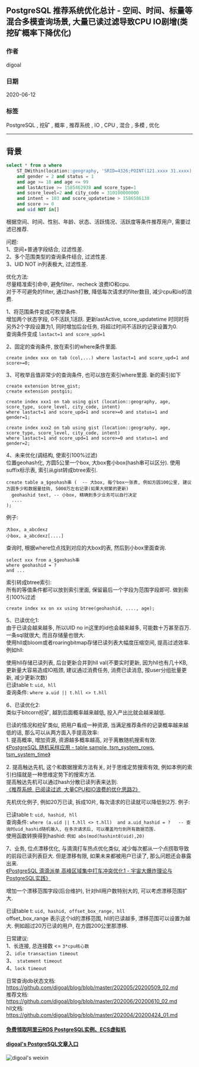  ## PostgreSQL 推荐系统优化总计 - 空间、时间、标量等混合多模查询场景, 大量已读过滤导致CPU IO剧增(类挖矿概率下降优化)   
  
### 作者  
digoal  
  
### 日期  
2020-06-12  
  
### 标签  
PostgreSQL , 挖矿 , 概率 , 推荐系统 , IO , CPU , 混合 , 多模 , 优化   
  
----  
  
## 背景  
  
```sql  
select * from a where  
    ST_DWithin(location::geography, 'SRID=4326;POINT(121.xxxx 31.xxxx)'::geography, 50000)  
    and gender = 2 and status = 1  
    and age >= 18 and age <= 99  
    and lastActive >= 1585462938 and score_type=1  
    and score_level=2 and city_code = 310100000000  
    and intent = 103 and score_updatetime > 1586586138  
    and score >= 0   
    and uid NOT in[]     
```  
  
根据空间、时间、性别、年龄、状态、活跃情况、活跃度等条件推荐用户, 需要过滤已推荐.   
  
问题:   
1、空间+普通字段结合, 过滤性差.  
2、多个范围类型的查询条件结合, 过滤性差.   
3、UID NOT in列表极大, 过滤性差.   
  
  
优化方法:   
尽量精准索引命中, 避免filter、recheck 浪费IO和cpu.   
对于不可避免的filter, 通过hash打散, 降低每次请求的filter数目, 减少cpu和io的浪费.   
  
1、将范围条件变成可枚举条件.   
增加两个状态字段, 0不活跃,1活跃. 更新lastActive, score_updatetime 时同时将另外2个字段设置为1, 同时增加后台任务, 将超过时间不活跃的记录设置为0.   
查询条件变成 ```lastact=1 and score_upd=1```  
  
2、固定的查询条件, 放在索引的where条件里面.   
```  
create index xxx on tab (col,...) where lastact=1 and score_upd=1 and score>=0;   
```  
  
3、可枚举且值非常少的查询条件, 也可以放在索引where里面. 新的索引如下  
```  
create extension btree_gist;  
create extension postgis;  
  
create index xxx1 on tab using gist (location::geography, age, score_type, score_level, city_code, intent)   
where lastact=1 and score_upd=1 and score>=0 and status=1 and gender=1;  
  
create index xxx2 on tab using gist (location::geography, age, score_type, score_level, city_code, intent)   
where lastact=1 and score_upd=1 and score>=0 and status=1 and gender=2;  
```  
  
4、未来优化(调结构, 使索引100%过滤)  
位置geohash化, 方圆5公里一个box, 大box套小box(hash串可以区分). 使用suffix标示表, 索引从gist转成btree索引.  
  
```  
create table a_$geohash串 (  -- 大box, 每个box一张表, 例如方圆100公里, 建议方圆多少和数据量挂钩, 5000万左右记录(如果大频繁的更新)  
  geohashid text, -- 小box, 精确到多少业务可以自行决定  
  ....  
);  
```  
  
例子:   
```  
大box, a_abcdexz    
小box, a_abcdexz[....]    
```  
  
查询时, 根据where位点找到对应的大box的表, 然后到小box里面查询.   
  
```  
select xxx from a_$geohash串   
where geohashid = ?  
and ...  
```  
  
索引转成btree索引:  
所有的等值条件都可以放到索引里面, 保留最后一个字段为范围字段即可. 做到索引100%过滤  
```  
create index xx on xx using btree(geohashid, ...., age);   
```  
  
5、已读优化1:  
由于已读会越来越多, 所以UID no in这里的id也会越来越多, 可能数十万甚至百万. 一条sql就很大, 而且存储量也很大.  
使用hll或bloom或者roaringbitmap存储已读列表大幅度压缩空间, 提高过滤效率. 例如hll:   
  
使用hll存储已读列表, 后台更新合并到hll val(不要实时更新, 因为hll也有几十KB, 更新量大容易造成IO瓶颈, 建议通过消费任务, 消费已读消息, 按user分组批量更新, 减少更新次数)    
已读table t: ``` uid, hll ```   
查询条件: ```where a.uid || t.hll <> t.hll ```    
  
6、已读优化2:    
类似于bitcorn挖矿, 越到后面概率越来越低, 投入产出比就会越来越低.  
  
已读的情况和挖矿类似, 把用户看成一种资源, 当满足推荐条件的记录概率越来越低的话, 那么可以从两方面入手提高效率:   
1\. 提高概率, 增加资源, 资源越多概率越高, 对于离散随机搜索有效.   
[《PostgreSQL 随机采样应用 - table sample, tsm_system_rows, tsm_system_time》](../202005/20200509_01.md)    
  
2\. 提高触达先机, 这个和数据搜索方法有关, 对于思维定势搜索有效, 例如本例的索引扫描就是一种思维定势下的搜索方法.   
提高触达先机可以通过hash分散已读列表来达到.    
[《推荐系统, 已阅读过滤, 大量CPU和IO浪费的优化思路2》](../202006/20200610_02.md)    
  
先机优化例子, 例如20万已读, 拆成10片, 每次请求的已读就可以降低到2万. 例子:   
  
已读table t: ``` uid, hashid, hll ```   
查询条件: ```where (a.uid || t.hll <> t.hll)  and a.uid_hashid = ?   -- 查询时uid_hashid随机输入, 在多次请求后, 可以覆盖均匀到所有数据范围.  ```  
使用函数转换得到hashid: ``` 例如 abs(mod(hashint8(uid),20) ```   
  
7、业务, 位点漂移优化, 与滴滴打车热点优化类似, 减少每次都从一个点捞取导致的前段已读列表巨大. 但是漂移有限, 如果未来都被用户已读了, 那么问题还会暴露出来.   
[《PostgreSQL 滴滴派单 高峰区域集中打车冲突优化1 - 宇宙大爆炸理论与PostgreSQL实践》](../201804/20180416_02.md)    
  
增加一个漂移范围字段(后台维护), 针对hll用户数特别大的, 可以考虑漂移范围扩大.  
  
已读table t: ``` uid, hashid, offset_box_range, hll ```  
offset_box_range 表示这个id的漂移范围, hll的已读越多, 漂移范围可以设置为越大. 例如超过20万已读的用户, 在方圆200公里那漂移.   
  
  
  
日常建议:   
1、长连接, 总连接数 <= ```3*cpu核心数```  
2、``` idle transaction timeout ```  
3、``` statement timeout```  
4、```lock timeout```   
  
  
日常查询db状态文档:    
https://github.com/digoal/blog/blob/master/202005/20200509_02.md  
推荐文档:    
https://github.com/digoal/blog/blob/master/202006/20200610_02.md  
hll文档:    
https://github.com/digoal/blog/blob/master/202004/20200424_01.md  
  
  
#### [免费领取阿里云RDS PostgreSQL实例、ECS虚拟机](https://www.aliyun.com/database/postgresqlactivity "57258f76c37864c6e6d23383d05714ea")
  
  
#### [digoal's PostgreSQL文章入口](https://github.com/digoal/blog/blob/master/README.md "22709685feb7cab07d30f30387f0a9ae")
  
  
![digoal's weixin](../pic/digoal_weixin.jpg "f7ad92eeba24523fd47a6e1a0e691b59")
  
